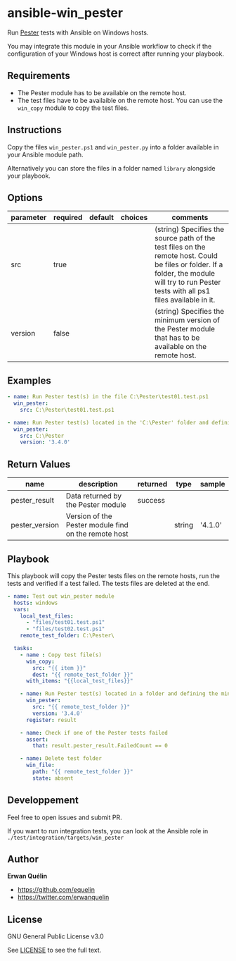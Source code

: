 # ansible-win_pester

Run [Pester](https://github.com/pester/Pester) tests with Ansible on Windows hosts.

You may integrate this module in your Ansible workflow to check if the configuration of your Windows host is correct after running your playbook. 

## Requirements

- The Pester module has to be available on the remote host.
- The test files have to be availaible on the remote host. You can use the `win_copy` module to copy the test files.

## Instructions

Copy the files `win_pester.ps1` and `win_pester.py` into a folder available in your Ansible module path.

Alternatively you can store the files in a folder named `library` alongside your playbook.

## Options

| parameter | required | default | choices | comments |
| --- | --- | --- | --- | --- |
| src | true | | | (string) Specifies the source path of the test files on the remote host. Could be files or folder. If a folder, the module will try to run Pester tests with all ps1 files available in it.|
| version | false | | | (string) Specifies the minimum version of the Pester module that has to be available on the remote host. |

## Examples

```yaml
- name: Run Pester test(s) in the file C:\Pester\test01.test.ps1
  win_pester:
    src: C:\Pester\test01.test.ps1

- name: Run Pester test(s) located in the 'C:\Pester' folder and defining the minimum version of the pester module
  win_pester:
    src: C:\Pester
    version: '3.4.0'
```

## Return Values

| name | description | returned | type | sample |
| --- | --- | --- | --- | --- |
| pester_result | Data returned by the Pester module | success |  |   |
| pester_version | Version of the Pester module find on the remote host | | string | '4.1.0' |

## Playbook

This playbook will copy the Pester tests files on the remote hosts, run the tests and verified if a test failed. The tests files are deleted at the end.

```yaml
- name: Test out win_pester module
  hosts: windows
  vars:
    local_test_files:
      - "files/test01.test.ps1"
      - "files/test02.test.ps1"
    remote_test_folder: C:\Pester\

  tasks:
    - name : Copy test file(s)
      win_copy:
        src: "{{ item }}"
        dest: "{{ remote_test_folder }}"
      with_items: "{{local_test_files}}"

    - name: Run Pester test(s) located in a folder and defining the minimum version of the pester module
      win_pester:
        src: "{{ remote_test_folder }}"
        version: '3.4.0'
      register: result

    - name: Check if one of the Pester tests failed
      assert:
        that: result.pester_result.FailedCount == 0

    - name: Delete test folder
      win_file:
        path: "{{ remote_test_folder }}"
        state: absent
```

## Developpement

Feel free to open issues and submit PR.

If you want to run integration tests, you can look at the Ansible role in `./test/integration/targets/win_pester`

## Author

**Erwan Quélin**
- <https://github.com/equelin>
- <https://twitter.com/erwanquelin>

## License

GNU General Public License v3.0

See [LICENSE](LICENSE) to see the full text.